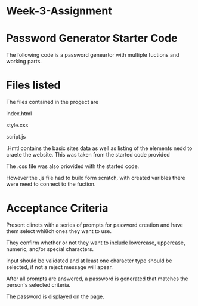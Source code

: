 # Week-3-Assignment

# Password Generator Starter Code

The following code is a password geneartor with multiple fuctions and working parts.

# Files listed

The files contained in the progect are 
  
  index.html
  
  style.css
 
  script.js
  
 .Hmtl contains the basic sites data as well as listing of the elements nedd to craete the website. This was taken from the started code provided
  
  The .css file was also priovided with the started code.
 
  However the .js file had to build form scratch, with created varibles there were need to connect to the fuction.
  
# Acceptance Criteria
  
  Present clinets with a series of prompts for password creation and have them select whi8ch ones they want to use.
  
  They confirm whether or not they want to include lowercase, uppercase, numeric, and/or special characters.
  
  input should be validated and at least one character type should be selected, if not a reject message will apear.
  
  After all prompts are answered, a password is generated that matches the person's selected criteria.
  
  The password is displayed on the page. 

